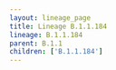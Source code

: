 ```yaml
---
layout: lineage_page
title: Lineage B.1.1.184
lineage: B.1.1.184
parent: B.1.1
children: ['B.1.1.184']
---
```

